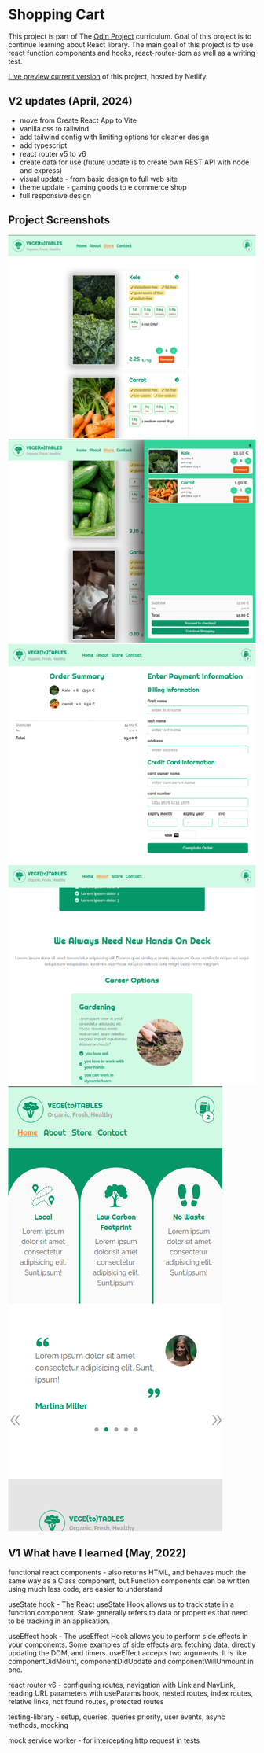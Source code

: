 # Shopping Cart

This project is part of The [Odin Project](https://www.theodinproject.com/lessons/node-path-javascript-shopping-cart) curriculum. Goal of this project is to continue learning about React library. The main goal of this project is to use react function components and hooks, react-router-dom as well as a writing test.

[Live preview current version](https://mojotron-shopping-cart.netlify.app/) of this project, hosted by Netlify.

## V2 updates (April, 2024)

- move from Create React App to Vite
- vanilla css to tailwind
- add tailwind config with limiting options for cleaner design
- add typescript
- react router v5 to v6
- create data for use (future update is to create own REST API with node and express)
- visual update - from basic design to full web site
- theme update - gaming goods to e commerce shop
- full responsive design

## Project Screenshots

![store item](/public//screenshots/screenshot-store.png 'This is a sample image.')
![cart](/public//screenshots/screenshot-cart.png 'This is a sample image.')
![checkout](/public//screenshots/screenshot-checkout.png 'This is a sample image.')
![new design](/public//screenshots/screenshot-design.png 'This is a sample image.')
![responsive design](/public//screenshots/screenshot-responsive.png 'This is a sample image.')

## V1 What have I learned (May, 2022)

functional react components - also returns HTML, and behaves much the same way as a Class component, but Function components can be written using much less code, are easier to understand

useState hook - The React useState Hook allows us to track state in a function component. State generally refers to data or properties that need to be tracking in an application.

useEffect hook - The useEffect Hook allows you to perform side effects in your components. Some examples of side effects are: fetching data, directly updating the DOM, and timers. useEffect accepts two arguments. It is like componentDidMount, componentDidUpdate and componentWillUnmount in one.

react router v6 - configuring routes, navigation with Link and NavLink, reading URL parameters with useParams hook, nested routes, index routes, relative links, not found routes, protected routes

testing-library - setup, queries, queries priority, user events, async methods, mocking

mock service worker - for intercepting http request in tests
